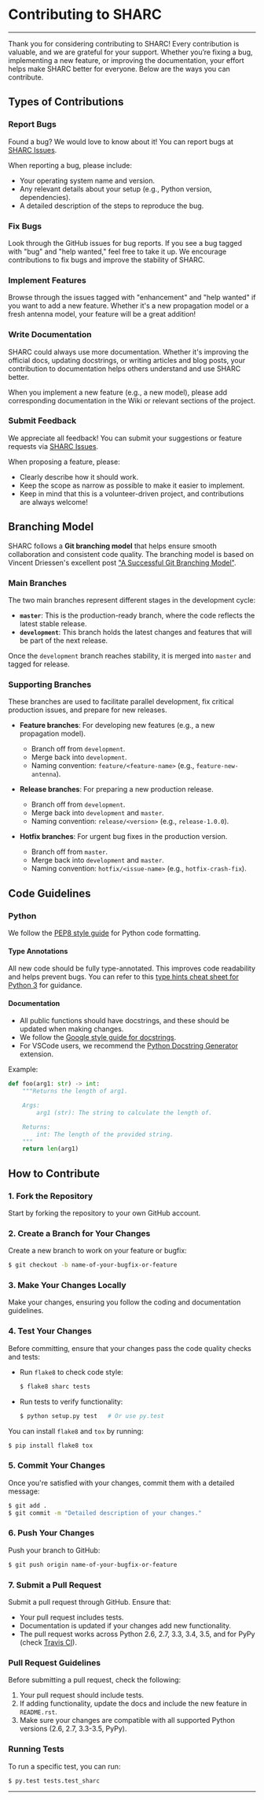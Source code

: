 # Contributing to SHARC

---

Thank you for considering contributing to SHARC! Every contribution is valuable, and we are grateful for your support. Whether you’re fixing a bug, implementing a new feature, or improving the documentation, your effort helps make SHARC better for everyone. Below are the ways you can contribute.

## Types of Contributions

### Report Bugs
Found a bug? We would love to know about it! You can report bugs at [SHARC Issues](https://github.com/Radio-Spectrum/SHARC/issues).

When reporting a bug, please include:
- Your operating system name and version.
- Any relevant details about your setup (e.g., Python version, dependencies).
- A detailed description of the steps to reproduce the bug.

### Fix Bugs
Look through the GitHub issues for bug reports. If you see a bug tagged with "bug" and "help wanted," feel free to take it up. We encourage contributions to fix bugs and improve the stability of SHARC.

### Implement Features
Browse through the issues tagged with "enhancement" and "help wanted" if you want to add a new feature. Whether it's a new propagation model or a fresh antenna model, your feature will be a great addition!

### Write Documentation
SHARC could always use more documentation. Whether it's improving the official docs, updating docstrings, or writing articles and blog posts, your contribution to documentation helps others understand and use SHARC better.

When you implement a new feature (e.g., a new model), please add corresponding documentation in the Wiki or relevant sections of the project.

### Submit Feedback
We appreciate all feedback! You can submit your suggestions or feature requests via [SHARC Issues](https://github.com/Radio-Spectrum/SHARC/issues).

When proposing a feature, please:
- Clearly describe how it should work.
- Keep the scope as narrow as possible to make it easier to implement.
- Keep in mind that this is a volunteer-driven project, and contributions are always welcome!

## Branching Model

SHARC follows a **Git branching model** that helps ensure smooth collaboration and consistent code quality. The branching model is based on Vincent Driessen's excellent post ["A Successful Git Branching Model"](https://nvie.com/posts/a-successful-git-branching-model/).

### Main Branches

The two main branches represent different stages in the development cycle:
- **`master`**: This is the production-ready branch, where the code reflects the latest stable release.
- **`development`**: This branch holds the latest changes and features that will be part of the next release.

Once the `development` branch reaches stability, it is merged into `master` and tagged for release.

### Supporting Branches

These branches are used to facilitate parallel development, fix critical production issues, and prepare for new releases.

- **Feature branches**: For developing new features (e.g., a new propagation model).
  - Branch off from `development`.
  - Merge back into `development`.
  - Naming convention: `feature/<feature-name>` (e.g., `feature-new-antenna`).

- **Release branches**: For preparing a new production release.
  - Branch off from `development`.
  - Merge back into `development` and `master`.
  - Naming convention: `release/<version>` (e.g., `release-1.0.0`).

- **Hotfix branches**: For urgent bug fixes in the production version.
  - Branch off from `master`.
  - Merge back into `development` and `master`.
  - Naming convention: `hotfix/<issue-name>` (e.g., `hotfix-crash-fix`).

## Code Guidelines

### Python

We follow the [PEP8 style guide](https://www.python.org/dev/peps/pep-0008/) for Python code formatting.

#### Type Annotations
All new code should be fully type-annotated. This improves code readability and helps prevent bugs. You can refer to this [type hints cheat sheet for Python 3](https://mypy.readthedocs.io/en/stable/cheat_sheet_py3.html) for guidance.

#### Documentation
- All public functions should have docstrings, and these should be updated when making changes.
- We follow the [Google style guide for docstrings](https://google.github.io/styleguide/pyguide.html#383-functions-and-methods).
- For VSCode users, we recommend the [Python Docstring Generator](https://marketplace.visualstudio.com/items?itemName=njpwerner.autodocstring) extension.

Example:

```python
def foo(arg1: str) -> int:
    """Returns the length of arg1.

    Args:
        arg1 (str): The string to calculate the length of.

    Returns:
        int: The length of the provided string.
    """
    return len(arg1)
```

## How to Contribute

### 1. Fork the Repository

Start by forking the repository to your own GitHub account.

### 2. Create a Branch for Your Changes

Create a new branch to work on your feature or bugfix:

```bash
$ git checkout -b name-of-your-bugfix-or-feature
```

### 3. Make Your Changes Locally

Make your changes, ensuring you follow the coding and documentation guidelines.

### 4. Test Your Changes

Before committing, ensure that your changes pass the code quality checks and tests:
- Run `flake8` to check code style:
  
  ```bash
  $ flake8 sharc tests
  ```

- Run tests to verify functionality:

  ```bash
  $ python setup.py test   # Or use py.test
  ```

You can install `flake8` and `tox` by running:

```bash
$ pip install flake8 tox
```

### 5. Commit Your Changes

Once you're satisfied with your changes, commit them with a detailed message:

```bash
$ git add .
$ git commit -m "Detailed description of your changes."
```

### 6. Push Your Changes

Push your branch to GitHub:

```bash
$ git push origin name-of-your-bugfix-or-feature
```

### 7. Submit a Pull Request

Submit a pull request through GitHub. Ensure that:
- Your pull request includes tests.
- Documentation is updated if your changes add new functionality.
- The pull request works across Python 2.6, 2.7, 3.3, 3.4, 3.5, and for PyPy (check [Travis CI](https://travis-ci.org/edgar-souza/sharc/pull_requests)).

### Pull Request Guidelines

Before submitting a pull request, check the following:
1. Your pull request should include tests.
2. If adding functionality, update the docs and include the new feature in `README.rst`.
3. Make sure your changes are compatible with all supported Python versions (2.6, 2.7, 3.3-3.5, PyPy).

### Running Tests

To run a specific test, you can run:

```bash
$ py.test tests.test_sharc
```

---